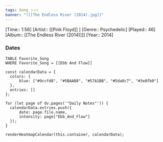 ```yaml
---
tags: Song ⭐⭐⭐ 
banner: "![[The Endless River (2014).jpg]]"
---
```

[Time:: 1:56]
[Artist:: [[Pink Floyd]] ]
[Genre:: Psychedelic]
[Played:: 46]
[Album:: [[The Endless River (2014)]]]
[Year:: 2014]
### Dates
````dataview
TABLE Favorite_Song
WHERE Favorite_Song = [[Ebb And Flow]]
````

  ```dataviewjs
const calendarData = { 
	colors: { 
		blue: ["#9ccfd8", "#5BAAB8", "#57A1BB", "#5da8c7", "#3e8fb0"] 
	}, 
	entries: [] 
}; 

for (let page of dv.pages('"Daily Notes"')) { 
	calendarData.entries.push({ 
		date: page.file.name, 
		intensity: page["Ebb_And_Flow"]
	}); 
} 

renderHeatmapCalendar(this.container, calendarData);
```
